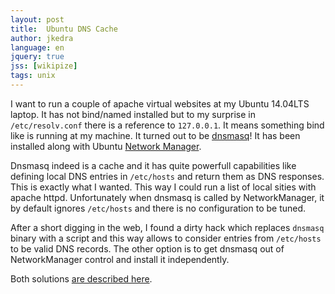 ```yaml
---
layout: post
title:  Ubuntu DNS Cache
author: jkedra
language: en
jquery: true
jss: [wikipize]
tags: unix
---
```


I want to run a couple of apache virtual websites
at my Ubuntu 14.04LTS laptop. It has not bind/named
installed but to my surprise in `/etc/resolv.conf`
there is a reference to `127.0.0.1`.
It means something bind like is running at my machine.
It turned out to be [dnsmasq](we:Dnsmasq)!
It has been installed along with Ubuntu
[Network Manager](https://help.ubuntu.com/community/NetworkManager).

Dnsmasq indeed is a cache and it has quite powerfull capabilities like
defining local DNS entries in `/etc/hosts` and return them as DNS responses.
This is exactly what I wanted. This way I could run a list of local sities
with apache httpd. Unfortunately when dnsmasq is called by NetworkManager,
it by default ignores `/etc/hosts` and there is no configuration to be tuned. 

After a short digging in the web, I found a dirty hack which replaces
`dnsmasq` binary with a script and this way allows to consider entries
from `/etc/hosts` to be valid DNS records.
The other option is to get dnsmasq out of NetworkManager control and
install it independently.

Both solutions
[are described here](https://gist.github.com/magnetikonline/6236150).
